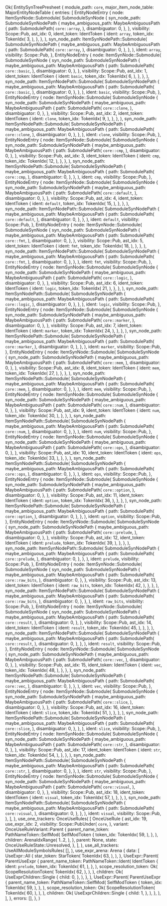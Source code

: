 Ok(
    EntitySynTreePresheet {
        module_path: `core`,
        major_item_node_table: MajorEntityNodeTable {
            entries: [
                EntityNodeEntry {
                    node: ItemSynNode::Submodule(
                        SubmoduleSynNode {
                            syn_node_path: SubmoduleSynNodePath {
                                maybe_ambiguous_path: MaybeAmbiguousPath {
                                    path: SubmodulePath(
                                        `core::array`,
                                    ),
                                    disambiguator: 0,
                                },
                            },
                            visibility: Scope::Pub,
                            ast_idx: 0,
                            ident_token: IdentToken {
                                ident: `array`,
                                token_idx: TokenIdx(
                                    3,
                                ),
                            },
                        },
                    ),
                    syn_node_path: ItemSynNodePath::Submodule(
                        SubmoduleSynNodePath {
                            maybe_ambiguous_path: MaybeAmbiguousPath {
                                path: SubmodulePath(
                                    `core::array`,
                                ),
                                disambiguator: 0,
                            },
                        },
                    ),
                    ident: `array`,
                    visibility: Scope::Pub,
                },
                EntityNodeEntry {
                    node: ItemSynNode::Submodule(
                        SubmoduleSynNode {
                            syn_node_path: SubmoduleSynNodePath {
                                maybe_ambiguous_path: MaybeAmbiguousPath {
                                    path: SubmodulePath(
                                        `core::basic`,
                                    ),
                                    disambiguator: 0,
                                },
                            },
                            visibility: Scope::Pub,
                            ast_idx: 1,
                            ident_token: IdentToken {
                                ident: `basic`,
                                token_idx: TokenIdx(
                                    6,
                                ),
                            },
                        },
                    ),
                    syn_node_path: ItemSynNodePath::Submodule(
                        SubmoduleSynNodePath {
                            maybe_ambiguous_path: MaybeAmbiguousPath {
                                path: SubmodulePath(
                                    `core::basic`,
                                ),
                                disambiguator: 0,
                            },
                        },
                    ),
                    ident: `basic`,
                    visibility: Scope::Pub,
                },
                EntityNodeEntry {
                    node: ItemSynNode::Submodule(
                        SubmoduleSynNode {
                            syn_node_path: SubmoduleSynNodePath {
                                maybe_ambiguous_path: MaybeAmbiguousPath {
                                    path: SubmodulePath(
                                        `core::clone`,
                                    ),
                                    disambiguator: 0,
                                },
                            },
                            visibility: Scope::Pub,
                            ast_idx: 2,
                            ident_token: IdentToken {
                                ident: `clone`,
                                token_idx: TokenIdx(
                                    9,
                                ),
                            },
                        },
                    ),
                    syn_node_path: ItemSynNodePath::Submodule(
                        SubmoduleSynNodePath {
                            maybe_ambiguous_path: MaybeAmbiguousPath {
                                path: SubmodulePath(
                                    `core::clone`,
                                ),
                                disambiguator: 0,
                            },
                        },
                    ),
                    ident: `clone`,
                    visibility: Scope::Pub,
                },
                EntityNodeEntry {
                    node: ItemSynNode::Submodule(
                        SubmoduleSynNode {
                            syn_node_path: SubmoduleSynNodePath {
                                maybe_ambiguous_path: MaybeAmbiguousPath {
                                    path: SubmodulePath(
                                        `core::cmp`,
                                    ),
                                    disambiguator: 0,
                                },
                            },
                            visibility: Scope::Pub,
                            ast_idx: 3,
                            ident_token: IdentToken {
                                ident: `cmp`,
                                token_idx: TokenIdx(
                                    12,
                                ),
                            },
                        },
                    ),
                    syn_node_path: ItemSynNodePath::Submodule(
                        SubmoduleSynNodePath {
                            maybe_ambiguous_path: MaybeAmbiguousPath {
                                path: SubmodulePath(
                                    `core::cmp`,
                                ),
                                disambiguator: 0,
                            },
                        },
                    ),
                    ident: `cmp`,
                    visibility: Scope::Pub,
                },
                EntityNodeEntry {
                    node: ItemSynNode::Submodule(
                        SubmoduleSynNode {
                            syn_node_path: SubmoduleSynNodePath {
                                maybe_ambiguous_path: MaybeAmbiguousPath {
                                    path: SubmodulePath(
                                        `core::default`,
                                    ),
                                    disambiguator: 0,
                                },
                            },
                            visibility: Scope::Pub,
                            ast_idx: 4,
                            ident_token: IdentToken {
                                ident: `default`,
                                token_idx: TokenIdx(
                                    15,
                                ),
                            },
                        },
                    ),
                    syn_node_path: ItemSynNodePath::Submodule(
                        SubmoduleSynNodePath {
                            maybe_ambiguous_path: MaybeAmbiguousPath {
                                path: SubmodulePath(
                                    `core::default`,
                                ),
                                disambiguator: 0,
                            },
                        },
                    ),
                    ident: `default`,
                    visibility: Scope::Pub,
                },
                EntityNodeEntry {
                    node: ItemSynNode::Submodule(
                        SubmoduleSynNode {
                            syn_node_path: SubmoduleSynNodePath {
                                maybe_ambiguous_path: MaybeAmbiguousPath {
                                    path: SubmodulePath(
                                        `core::fmt`,
                                    ),
                                    disambiguator: 0,
                                },
                            },
                            visibility: Scope::Pub,
                            ast_idx: 5,
                            ident_token: IdentToken {
                                ident: `fmt`,
                                token_idx: TokenIdx(
                                    18,
                                ),
                            },
                        },
                    ),
                    syn_node_path: ItemSynNodePath::Submodule(
                        SubmoduleSynNodePath {
                            maybe_ambiguous_path: MaybeAmbiguousPath {
                                path: SubmodulePath(
                                    `core::fmt`,
                                ),
                                disambiguator: 0,
                            },
                        },
                    ),
                    ident: `fmt`,
                    visibility: Scope::Pub,
                },
                EntityNodeEntry {
                    node: ItemSynNode::Submodule(
                        SubmoduleSynNode {
                            syn_node_path: SubmoduleSynNodePath {
                                maybe_ambiguous_path: MaybeAmbiguousPath {
                                    path: SubmodulePath(
                                        `core::logic`,
                                    ),
                                    disambiguator: 0,
                                },
                            },
                            visibility: Scope::Pub,
                            ast_idx: 6,
                            ident_token: IdentToken {
                                ident: `logic`,
                                token_idx: TokenIdx(
                                    21,
                                ),
                            },
                        },
                    ),
                    syn_node_path: ItemSynNodePath::Submodule(
                        SubmoduleSynNodePath {
                            maybe_ambiguous_path: MaybeAmbiguousPath {
                                path: SubmodulePath(
                                    `core::logic`,
                                ),
                                disambiguator: 0,
                            },
                        },
                    ),
                    ident: `logic`,
                    visibility: Scope::Pub,
                },
                EntityNodeEntry {
                    node: ItemSynNode::Submodule(
                        SubmoduleSynNode {
                            syn_node_path: SubmoduleSynNodePath {
                                maybe_ambiguous_path: MaybeAmbiguousPath {
                                    path: SubmodulePath(
                                        `core::marker`,
                                    ),
                                    disambiguator: 0,
                                },
                            },
                            visibility: Scope::Pub,
                            ast_idx: 7,
                            ident_token: IdentToken {
                                ident: `marker`,
                                token_idx: TokenIdx(
                                    24,
                                ),
                            },
                        },
                    ),
                    syn_node_path: ItemSynNodePath::Submodule(
                        SubmoduleSynNodePath {
                            maybe_ambiguous_path: MaybeAmbiguousPath {
                                path: SubmodulePath(
                                    `core::marker`,
                                ),
                                disambiguator: 0,
                            },
                        },
                    ),
                    ident: `marker`,
                    visibility: Scope::Pub,
                },
                EntityNodeEntry {
                    node: ItemSynNode::Submodule(
                        SubmoduleSynNode {
                            syn_node_path: SubmoduleSynNodePath {
                                maybe_ambiguous_path: MaybeAmbiguousPath {
                                    path: SubmodulePath(
                                        `core::mem`,
                                    ),
                                    disambiguator: 0,
                                },
                            },
                            visibility: Scope::Pub,
                            ast_idx: 8,
                            ident_token: IdentToken {
                                ident: `mem`,
                                token_idx: TokenIdx(
                                    27,
                                ),
                            },
                        },
                    ),
                    syn_node_path: ItemSynNodePath::Submodule(
                        SubmoduleSynNodePath {
                            maybe_ambiguous_path: MaybeAmbiguousPath {
                                path: SubmodulePath(
                                    `core::mem`,
                                ),
                                disambiguator: 0,
                            },
                        },
                    ),
                    ident: `mem`,
                    visibility: Scope::Pub,
                },
                EntityNodeEntry {
                    node: ItemSynNode::Submodule(
                        SubmoduleSynNode {
                            syn_node_path: SubmoduleSynNodePath {
                                maybe_ambiguous_path: MaybeAmbiguousPath {
                                    path: SubmodulePath(
                                        `core::num`,
                                    ),
                                    disambiguator: 0,
                                },
                            },
                            visibility: Scope::Pub,
                            ast_idx: 9,
                            ident_token: IdentToken {
                                ident: `num`,
                                token_idx: TokenIdx(
                                    30,
                                ),
                            },
                        },
                    ),
                    syn_node_path: ItemSynNodePath::Submodule(
                        SubmoduleSynNodePath {
                            maybe_ambiguous_path: MaybeAmbiguousPath {
                                path: SubmodulePath(
                                    `core::num`,
                                ),
                                disambiguator: 0,
                            },
                        },
                    ),
                    ident: `num`,
                    visibility: Scope::Pub,
                },
                EntityNodeEntry {
                    node: ItemSynNode::Submodule(
                        SubmoduleSynNode {
                            syn_node_path: SubmoduleSynNodePath {
                                maybe_ambiguous_path: MaybeAmbiguousPath {
                                    path: SubmodulePath(
                                        `core::ops`,
                                    ),
                                    disambiguator: 0,
                                },
                            },
                            visibility: Scope::Pub,
                            ast_idx: 10,
                            ident_token: IdentToken {
                                ident: `ops`,
                                token_idx: TokenIdx(
                                    33,
                                ),
                            },
                        },
                    ),
                    syn_node_path: ItemSynNodePath::Submodule(
                        SubmoduleSynNodePath {
                            maybe_ambiguous_path: MaybeAmbiguousPath {
                                path: SubmodulePath(
                                    `core::ops`,
                                ),
                                disambiguator: 0,
                            },
                        },
                    ),
                    ident: `ops`,
                    visibility: Scope::Pub,
                },
                EntityNodeEntry {
                    node: ItemSynNode::Submodule(
                        SubmoduleSynNode {
                            syn_node_path: SubmoduleSynNodePath {
                                maybe_ambiguous_path: MaybeAmbiguousPath {
                                    path: SubmodulePath(
                                        `core::option`,
                                    ),
                                    disambiguator: 0,
                                },
                            },
                            visibility: Scope::Pub,
                            ast_idx: 11,
                            ident_token: IdentToken {
                                ident: `option`,
                                token_idx: TokenIdx(
                                    36,
                                ),
                            },
                        },
                    ),
                    syn_node_path: ItemSynNodePath::Submodule(
                        SubmoduleSynNodePath {
                            maybe_ambiguous_path: MaybeAmbiguousPath {
                                path: SubmodulePath(
                                    `core::option`,
                                ),
                                disambiguator: 0,
                            },
                        },
                    ),
                    ident: `option`,
                    visibility: Scope::Pub,
                },
                EntityNodeEntry {
                    node: ItemSynNode::Submodule(
                        SubmoduleSynNode {
                            syn_node_path: SubmoduleSynNodePath {
                                maybe_ambiguous_path: MaybeAmbiguousPath {
                                    path: SubmodulePath(
                                        `core::prelude`,
                                    ),
                                    disambiguator: 0,
                                },
                            },
                            visibility: Scope::Pub,
                            ast_idx: 12,
                            ident_token: IdentToken {
                                ident: `prelude`,
                                token_idx: TokenIdx(
                                    39,
                                ),
                            },
                        },
                    ),
                    syn_node_path: ItemSynNodePath::Submodule(
                        SubmoduleSynNodePath {
                            maybe_ambiguous_path: MaybeAmbiguousPath {
                                path: SubmodulePath(
                                    `core::prelude`,
                                ),
                                disambiguator: 0,
                            },
                        },
                    ),
                    ident: `prelude`,
                    visibility: Scope::Pub,
                },
                EntityNodeEntry {
                    node: ItemSynNode::Submodule(
                        SubmoduleSynNode {
                            syn_node_path: SubmoduleSynNodePath {
                                maybe_ambiguous_path: MaybeAmbiguousPath {
                                    path: SubmodulePath(
                                        `core::raw_bits`,
                                    ),
                                    disambiguator: 0,
                                },
                            },
                            visibility: Scope::Pub,
                            ast_idx: 13,
                            ident_token: IdentToken {
                                ident: `raw_bits`,
                                token_idx: TokenIdx(
                                    42,
                                ),
                            },
                        },
                    ),
                    syn_node_path: ItemSynNodePath::Submodule(
                        SubmoduleSynNodePath {
                            maybe_ambiguous_path: MaybeAmbiguousPath {
                                path: SubmodulePath(
                                    `core::raw_bits`,
                                ),
                                disambiguator: 0,
                            },
                        },
                    ),
                    ident: `raw_bits`,
                    visibility: Scope::Pub,
                },
                EntityNodeEntry {
                    node: ItemSynNode::Submodule(
                        SubmoduleSynNode {
                            syn_node_path: SubmoduleSynNodePath {
                                maybe_ambiguous_path: MaybeAmbiguousPath {
                                    path: SubmodulePath(
                                        `core::result`,
                                    ),
                                    disambiguator: 0,
                                },
                            },
                            visibility: Scope::Pub,
                            ast_idx: 14,
                            ident_token: IdentToken {
                                ident: `result`,
                                token_idx: TokenIdx(
                                    45,
                                ),
                            },
                        },
                    ),
                    syn_node_path: ItemSynNodePath::Submodule(
                        SubmoduleSynNodePath {
                            maybe_ambiguous_path: MaybeAmbiguousPath {
                                path: SubmodulePath(
                                    `core::result`,
                                ),
                                disambiguator: 0,
                            },
                        },
                    ),
                    ident: `result`,
                    visibility: Scope::Pub,
                },
                EntityNodeEntry {
                    node: ItemSynNode::Submodule(
                        SubmoduleSynNode {
                            syn_node_path: SubmoduleSynNodePath {
                                maybe_ambiguous_path: MaybeAmbiguousPath {
                                    path: SubmodulePath(
                                        `core::vec`,
                                    ),
                                    disambiguator: 0,
                                },
                            },
                            visibility: Scope::Pub,
                            ast_idx: 15,
                            ident_token: IdentToken {
                                ident: `vec`,
                                token_idx: TokenIdx(
                                    48,
                                ),
                            },
                        },
                    ),
                    syn_node_path: ItemSynNodePath::Submodule(
                        SubmoduleSynNodePath {
                            maybe_ambiguous_path: MaybeAmbiguousPath {
                                path: SubmodulePath(
                                    `core::vec`,
                                ),
                                disambiguator: 0,
                            },
                        },
                    ),
                    ident: `vec`,
                    visibility: Scope::Pub,
                },
                EntityNodeEntry {
                    node: ItemSynNode::Submodule(
                        SubmoduleSynNode {
                            syn_node_path: SubmoduleSynNodePath {
                                maybe_ambiguous_path: MaybeAmbiguousPath {
                                    path: SubmodulePath(
                                        `core::slice`,
                                    ),
                                    disambiguator: 0,
                                },
                            },
                            visibility: Scope::Pub,
                            ast_idx: 16,
                            ident_token: IdentToken {
                                ident: `slice`,
                                token_idx: TokenIdx(
                                    51,
                                ),
                            },
                        },
                    ),
                    syn_node_path: ItemSynNodePath::Submodule(
                        SubmoduleSynNodePath {
                            maybe_ambiguous_path: MaybeAmbiguousPath {
                                path: SubmodulePath(
                                    `core::slice`,
                                ),
                                disambiguator: 0,
                            },
                        },
                    ),
                    ident: `slice`,
                    visibility: Scope::Pub,
                },
                EntityNodeEntry {
                    node: ItemSynNode::Submodule(
                        SubmoduleSynNode {
                            syn_node_path: SubmoduleSynNodePath {
                                maybe_ambiguous_path: MaybeAmbiguousPath {
                                    path: SubmodulePath(
                                        `core::str`,
                                    ),
                                    disambiguator: 0,
                                },
                            },
                            visibility: Scope::Pub,
                            ast_idx: 17,
                            ident_token: IdentToken {
                                ident: `str`,
                                token_idx: TokenIdx(
                                    54,
                                ),
                            },
                        },
                    ),
                    syn_node_path: ItemSynNodePath::Submodule(
                        SubmoduleSynNodePath {
                            maybe_ambiguous_path: MaybeAmbiguousPath {
                                path: SubmodulePath(
                                    `core::str`,
                                ),
                                disambiguator: 0,
                            },
                        },
                    ),
                    ident: `str`,
                    visibility: Scope::Pub,
                },
                EntityNodeEntry {
                    node: ItemSynNode::Submodule(
                        SubmoduleSynNode {
                            syn_node_path: SubmoduleSynNodePath {
                                maybe_ambiguous_path: MaybeAmbiguousPath {
                                    path: SubmodulePath(
                                        `core::visual`,
                                    ),
                                    disambiguator: 0,
                                },
                            },
                            visibility: Scope::Pub,
                            ast_idx: 18,
                            ident_token: IdentToken {
                                ident: `visual`,
                                token_idx: TokenIdx(
                                    57,
                                ),
                            },
                        },
                    ),
                    syn_node_path: ItemSynNodePath::Submodule(
                        SubmoduleSynNodePath {
                            maybe_ambiguous_path: MaybeAmbiguousPath {
                                path: SubmodulePath(
                                    `core::visual`,
                                ),
                                disambiguator: 0,
                            },
                        },
                    ),
                    ident: `visual`,
                    visibility: Scope::Pub,
                },
            ],
        },
        use_one_trackers: OnceUseRules(
            [
                OnceUseRule {
                    ast_idx: 19,
                    use_expr_idx: 2,
                    visibility: Scope::PubUnder(
                        `core`,
                    ),
                    variant: OnceUseRuleVariant::Parent {
                        parent_name_token: PathNameToken::SelfMod(
                            SelfModToken {
                                token_idx: TokenIdx(
                                    59,
                                ),
                            },
                        ),
                        children: ArenaIdxRange(
                            1..2,
                        ),
                    },
                    parent: None,
                    state: OnceUseRuleState::Unresolved,
                },
            ],
        ),
        use_all_trackers: UseAllModuleSymbolsRules(
            [],
        ),
        use_expr_arena: Arena {
            data: [
                UseExpr::All {
                    star_token: StarToken(
                        TokenIdx(
                            63,
                        ),
                    ),
                },
                UseExpr::Parent(
                    ParentUseExpr {
                        parent_name_token: PathNameToken::Ident(
                            IdentToken {
                                ident: `prelude`,
                                token_idx: TokenIdx(
                                    61,
                                ),
                            },
                        ),
                        scope_resolution_token: Ok(
                            ScopeResolutionToken(
                                TokenIdx(
                                    62,
                                ),
                            ),
                        ),
                        children: Ok(
                            UseExprChildren::Single {
                                child: 0,
                            },
                        ),
                    },
                ),
                UseExpr::Parent(
                    ParentUseExpr {
                        parent_name_token: PathNameToken::SelfMod(
                            SelfModToken {
                                token_idx: TokenIdx(
                                    59,
                                ),
                            },
                        ),
                        scope_resolution_token: Ok(
                            ScopeResolutionToken(
                                TokenIdx(
                                    60,
                                ),
                            ),
                        ),
                        children: Ok(
                            UseExprChildren::Single {
                                child: 1,
                            },
                        ),
                    },
                ),
            ],
        },
        errors: [],
    },
)